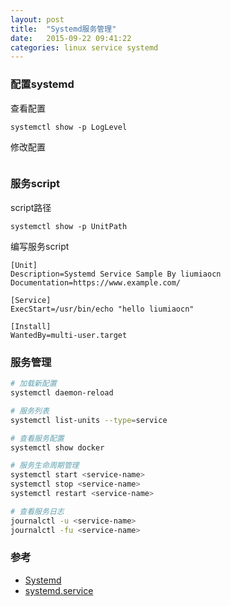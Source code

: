 ```yaml
---
layout: post
title:  "Systemd服务管理"
date:   2015-09-22 09:41:22
categories: linux service systemd
---
```


### 配置systemd
查看配置
```
systemctl show -p LogLevel
```
修改配置
```

```

### 服务script
script路径
```
systemctl show -p UnitPath
```
编写服务script
```
[Unit]
Description=Systemd Service Sample By liumiaocn
Documentation=https://www.example.com/

[Service]
ExecStart=/usr/bin/echo "hello liumiaocn"

[Install]
WantedBy=multi-user.target
```

### 服务管理
```bash
# 加载新配置
systemctl daemon-reload

# 服务列表
systemctl list-units --type=service

# 查看服务配置
systemctl show docker

# 服务生命周期管理
systemctl start <service-name>
systemctl stop <service-name>
systemctl restart <service-name>

# 查看服务日志
journalctl -u <service-name>
journalctl -fu <service-name>
```

### 参考
+ [Systemd](https://www.freedesktop.org/wiki/Software/systemd/)
+ [systemd.service](https://www.freedesktop.org/software/systemd/man/systemd.service.html)